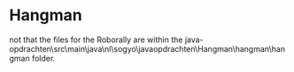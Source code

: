 # Hangman

not that the files for the Roborally are within the java-opdrachten\src\main\java\nl\sogyo\javaopdrachten\Hangman\hangman\hangman folder.
